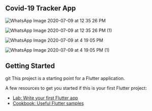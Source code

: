 ## Covid-19 Tracker App

![WhatsApp Image 2020-07-09 at 12 35 26 PM](https://user-images.githubusercontent.com/66554769/87030683-993db200-c1ff-11ea-82dd-11c783fde11e.jpeg)

![WhatsApp Image 2020-07-09 at 12 35 26 PM (1)](https://user-images.githubusercontent.com/66554769/87030687-9b077580-c1ff-11ea-8b6d-b8642a2a2659.jpeg)

![WhatsApp Image 2020-07-09 at 4 19 05 PM](https://user-images.githubusercontent.com/66554769/87030962-f9345880-c1ff-11ea-8684-b66ef627c10f.jpeg)

![WhatsApp Image 2020-07-09 at 4 19 05 PM (1)](https://user-images.githubusercontent.com/66554769/87030965-fa658580-c1ff-11ea-9486-7bba385f1f7e.jpeg)


## Getting Started
git
This project is a starting point for a Flutter application.

A few resources to get you started if this is your first Flutter project:

- [Lab: Write your first Flutter app](https://flutter.dev/docs/get-started/codelab)
- [Cookbook: Useful Flutter samples](https://flutter.dev/docs/cookbook)
